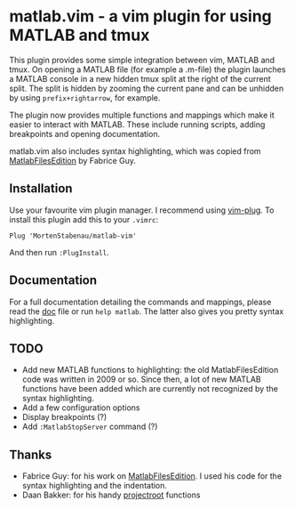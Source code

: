 # matlab.vim - a vim plugin for using MATLAB and tmux

This plugin provides some simple integration between vim, MATLAB and tmux. On
opening a MATLAB file (for example a .m-file) the plugin launches a MATLAB
console in a new hidden tmux split at the right of the current split. The split
is hidden by zooming the current pane and can be unhidden by using
`prefix+rightarrow`, for example.

The plugin now provides multiple functions and mappings which make it easier to
interact with MATLAB. These include running scripts, adding breakpoints and
opening documentation.

matlab.vim also includes syntax highlighting, which was copied from
[MatlabFilesEdition](http://www.vim.org/scripts/script.php?script_id=2407) by
Fabrice Guy.

## Installation
Use your favourite vim plugin manager. I recommend using
[vim-plug](https://github.com/junegunn/vim-plug). To install this plugin add
this to your `.vimrc`:

```
Plug 'MortenStabenau/matlab-vim'
```

And then run `:PlugInstall`.

## Documentation
For a full documentation detailing the commands and mappings, please read the
[doc](https://github.com/MortenStabenau/matlab-vim/blob/master/doc/matlab.txt)
file or run `help matlab`. The latter also gives you pretty syntax
highlighting.

## TODO
- Add new MATLAB functions to highlighting: the old MatlabFilesEdition code was
  written in 2009 or so. Since then, a lot of new MATLAB functions have been
  added which are currently not recognized by the syntax highlighting.
- Add a few configuration options
- Display breakpoints (?)
- Add `:MatlabStopServer` command (?)

## Thanks
- Fabrice Guy:
for his work on
[MatlabFilesEdition](http://www.vim.org/scripts/script.php?script_id=2407). I
used his code for the syntax highlighting and the indentation.
- Daan Bakker:
for his handy [projectroot](https://github.com/dbakker/vim-projectroot)
functions
